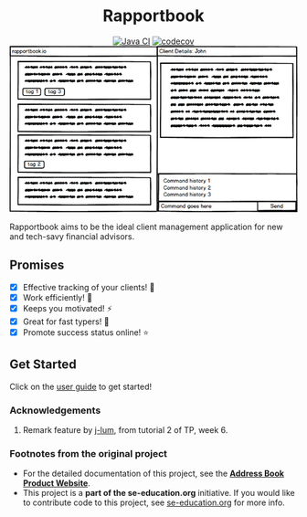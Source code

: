 
<h1 align="center">
  Rapportbook
</h1>

<div align="center">

[![Java CI](https://github.com/AY2223S1-CS2103T-T13-2/tp/actions/workflows/gradle.yml/badge.svg?branch=master)](https://github.com/AY2223S1-CS2103T-T13-2/tp/actions/workflows/gradle.yml)
[![codecov](https://codecov.io/gh/nus-cs2103-AY2223S1/tp/branch/master/graph/badge.svg?token=A2FU6P932B)](https://app.codecov.io/gh/AY2223S1-CS2103T-T13-2/tp)
![Ui](docs/images/Ui.png)

</div>

Rapportbook aims to be the ideal client management application for new and tech-savy financial advisors.

## Promises

- [x] Effective tracking of your clients! :closed_book:
- [x] Work efficiently! :rocket:
- [x] Keeps you motivated! :zap:
- [x] Great for fast typers! :raised_hands:
- [x] Promote success status online! :star:

## Get Started
Click on the [user guide](https://ay2223s1-cs2103t-t13-2.github.io/tp/UserGuide.html) to get started!

### Acknowledgements
1. Remark feature by [j-lum](https://github.com/se-edu/addressbook-level3/compare/tutorial-add-remark), from 
   tutorial 2 of TP, week 6.

### Footnotes from the original project

* For the detailed documentation of this project, see the **[Address Book Product Website](https://se-education.org/addressbook-level3)**.
* This project is a **part of the se-education.org** initiative. If you would like to contribute code to this project, see [se-education.org](https://se-education.org#https://se-education.org/#contributing) for more info.
